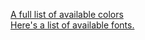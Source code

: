 <a href="http://www.w3.org/TR/css3-color/#svg-color">A full list of available colors</a>
<br>
<a href="http://www.w3.org/TR/CSS21/fonts.html#generic-font-families">Here's a list of available fonts.</a>

